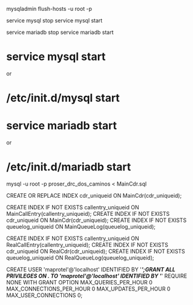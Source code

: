 mysqladmin flush-hosts -u root -p


service mysql stop
service mysql start

service mariadb stop
service mariadb start

# service mysql start
or
# /etc/init.d/mysql start


# service mariadb start
or
# /etc/init.d/mariadb start

mysql -u root -p proser_drc_dos_caminos < MainCdr.sql

CREATE OR REPLACE INDEX cdr_uniqueid ON MainCdr(cdr_uniqueid);

CREATE INDEX IF NOT EXISTS callentry_uniqueid ON MainCallEntry(callentry_uniqueid);
CREATE INDEX IF NOT EXISTS cdr_uniqueid ON MainCdr(cdr_uniqueid);
CREATE INDEX IF NOT EXISTS queuelog_uniqueid ON MainQueueLog(queuelog_uniqueid);

CREATE INDEX IF NOT EXISTS callentry_uniqueid ON RealCallEntry(callentry_uniqueid);
CREATE INDEX IF NOT EXISTS cdr_uniqueid ON RealCdr(cdr_uniqueid);
CREATE INDEX IF NOT EXISTS queuelog_uniqueid ON RealQueueLog(queuelog_uniqueid);


CREATE USER 'maprotel'@'localhost' IDENTIFIED BY '***';GRANT ALL PRIVILEGES ON *.* TO 'maprotel'@'localhost' IDENTIFIED BY '***' REQUIRE NONE WITH GRANT OPTION MAX_QUERIES_PER_HOUR 0 MAX_CONNECTIONS_PER_HOUR 0 MAX_UPDATES_PER_HOUR 0 MAX_USER_CONNECTIONS 0;